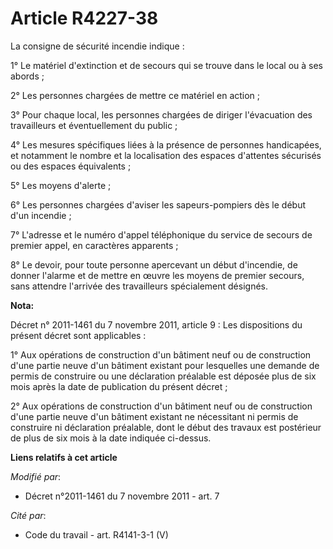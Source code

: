 # Article R4227-38

La consigne de sécurité incendie indique :

1° Le matériel d'extinction et de secours qui se trouve dans le local ou à ses abords ;

2° Les personnes chargées de mettre ce matériel en action ;

3° Pour chaque local, les personnes chargées de diriger l'évacuation des travailleurs et éventuellement du public ;

4° Les mesures spécifiques liées à la présence de personnes handicapées, et notamment le nombre et la localisation des
espaces d'attentes sécurisés ou des espaces équivalents ;

5° Les moyens d'alerte ;

6° Les personnes chargées d'aviser les sapeurs-pompiers dès le début d'un incendie ;

7° L'adresse et le numéro d'appel téléphonique du service de secours de premier appel, en caractères apparents ;

8° Le devoir, pour toute personne apercevant un début d'incendie, de donner l'alarme et de mettre en œuvre les moyens de
premier secours, sans attendre l'arrivée des travailleurs spécialement désignés.

**Nota:**

Décret n° 2011-1461 du 7 novembre 2011, article 9 : Les dispositions du présent décret sont applicables :

1° Aux opérations de construction d'un bâtiment neuf ou de construction d'une partie neuve d'un bâtiment existant pour
lesquelles une demande de permis de construire ou une déclaration préalable est déposée plus de six mois après la date de
publication du présent décret ;

2° Aux opérations de construction d'un bâtiment neuf ou de construction d'une partie neuve d'un bâtiment existant ne
nécessitant ni permis de construire ni déclaration préalable, dont le début des travaux est postérieur de plus de six mois à
la date indiquée ci-dessus.

**Liens relatifs à cet article**

_Modifié par_:

  - Décret n°2011-1461 du 7 novembre 2011 - art. 7

_Cité par_:

  - Code du travail - art. R4141-3-1 (V)
